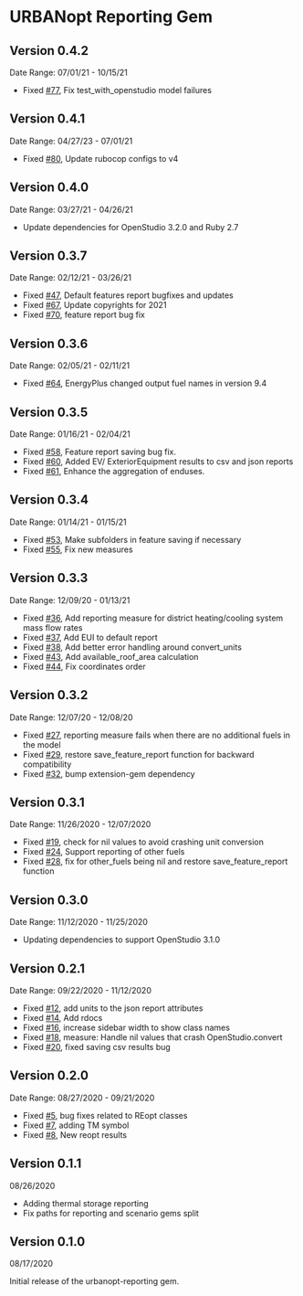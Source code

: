 # URBANopt Reporting Gem

## Version 0.4.2
Date Range: 07/01/21 - 10/15/21
- Fixed [#77]( https://github.com/urbanopt/urbanopt-reporting-gem/issues/77 ), Fix test_with_openstudio model failures

## Version 0.4.1
Date Range: 04/27/23 - 07/01/21

- Fixed [#80](https://github.com/urbanopt/urbanopt-reporting-gem/issues/80), Update rubocop configs to v4

## Version 0.4.0

Date Range: 03/27/21 - 04/26/21

- Update dependencies for OpenStudio 3.2.0 and Ruby 2.7

## Version 0.3.7

Date Range: 02/12/21 - 03/26/21

- Fixed [#47]( https://github.com/urbanopt/urbanopt-reporting-gem/issues/47 ), Default features report bugfixes and updates
- Fixed [#67]( https://github.com/urbanopt/urbanopt-reporting-gem/issues/67 ), Update copyrights for 2021
- Fixed [#70]( https://github.com/urbanopt/urbanopt-reporting-gem/issues/70 ), feature report bug fix

## Version 0.3.6

Date Range: 02/05/21 - 02/11/21

- Fixed [#64]( https://github.com/urbanopt/urbanopt-reporting-gem/issues/64 ), EnergyPlus changed output fuel names in version 9.4

## Version 0.3.5

Date Range: 01/16/21 - 02/04/21

- Fixed [#58]( https://github.com/urbanopt/urbanopt-reporting-gem/issues/58 ), Feature report saving bug fix.
- Fixed [#60]( https://github.com/urbanopt/urbanopt-reporting-gem/issues/60 ), Added EV/ ExteriorEquipment results to csv and json reports
- Fixed [#61]( https://github.com/urbanopt/urbanopt-reporting-gem/issues/61 ), Enhance the aggregation of enduses.


## Version 0.3.4

Date Range: 01/14/21 - 01/15/21

- Fixed [#53]( https://github.com/urbanopt/urbanopt-reporting-gem/issues/53 ), Make subfolders in feature saving if necessary
- Fixed [#55]( https://github.com/urbanopt/urbanopt-reporting-gem/issues/55 ), Fix new measures

## Version 0.3.3

Date Range: 12/09/20 - 01/13/21

- Fixed [#36]( https://github.com/urbanopt/urbanopt-reporting-gem/issues/36 ), Add reporting measure for district heating/cooling system mass flow rates
- Fixed [#37]( https://github.com/urbanopt/urbanopt-reporting-gem/issues/37 ), Add EUI to default report
- Fixed [#38]( https://github.com/urbanopt/urbanopt-reporting-gem/issues/38 ), Add better error handling around convert_units
- Fixed [#43]( https://github.com/urbanopt/urbanopt-reporting-gem/issues/43 ), Add available_roof_area calculation
- Fixed [#44]( https://github.com/urbanopt/urbanopt-reporting-gem/issues/44 ), Fix coordinates order

## Version 0.3.2

Date Range: 12/07/20 - 12/08/20

- Fixed [#27]( https://github.com/urbanopt/urbanopt-reporting-gem/issues/27 ), reporting measure fails when there are no additional fuels in the model
- Fixed [#29]( https://github.com/urbanopt/urbanopt-reporting-gem/issues/29 ), restore save_feature_report function for backward compatibility
- Fixed [#32]( https://github.com/urbanopt/urbanopt-reporting-gem/issues/32 ), bump extension-gem dependency

## Version 0.3.1

Date Range: 11/26/2020 - 12/07/2020

- Fixed [#19]( https://github.com/urbanopt/urbanopt-reporting-gem/pull/19 ), check for nil values to avoid crashing unit conversion
- Fixed [#24]( https://github.com/urbanopt/urbanopt-reporting-gem/pull/24 ), Support reporting of other fuels
- Fixed [#28]( https://github.com/urbanopt/urbanopt-reporting-gem/pull/28 ), fix for other_fuels being nil and restore save_feature_report function

## Version 0.3.0

Date Range: 11/12/2020 - 11/25/2020

- Updating dependencies to support OpenStudio 3.1.0

## Version 0.2.1

Date Range: 09/22/2020 - 11/12/2020

- Fixed [#12]( https://github.com/urbanopt/urbanopt-reporting-gem/pull/12 ), add units to the json report attributes
- Fixed [#14]( https://github.com/urbanopt/urbanopt-reporting-gem/pull/14 ), Add rdocs
- Fixed [#16]( https://github.com/urbanopt/urbanopt-reporting-gem/pull/16 ), increase sidebar width to show class names
- Fixed [#18]( https://github.com/urbanopt/urbanopt-reporting-gem/pull/18 ), measure: Handle nil values that crash OpenStudio.convert
- Fixed [#20]( https://github.com/urbanopt/urbanopt-reporting-gem/pull/20 ), fixed saving csv results bug

## Version 0.2.0

Date Range: 08/27/2020 - 09/21/2020

- Fixed [#5]( https://github.com/urbanopt/urbanopt-reporting-gem/pull/5 ), bug fixes related to REopt classes
- Fixed [#7]( https://github.com/urbanopt/urbanopt-reporting-gem/pull/7 ), adding TM symbol
- Fixed [#8]( https://github.com/urbanopt/urbanopt-reporting-gem/pull/8 ), New reopt results

## Version 0.1.1

08/26/2020

- Adding thermal storage reporting
- Fix paths for reporting and scenario gems split

## Version 0.1.0

08/17/2020

Initial release of the urbanopt-reporting gem.
